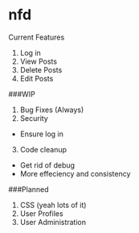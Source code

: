 nfd
===
Current Features
1. Log in
2. View Posts
3. Delete Posts
4. Edit Posts

###WIP
1. Bug Fixes (Always)
2. Security
  * Ensure log in
3. Code cleanup
  * Get rid of debug
  * More effeciency and consistency

###Planned
1. CSS (yeah lots of it)
2. User Profiles
3. User Administration
